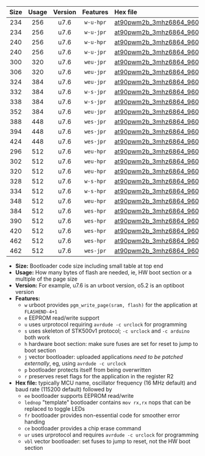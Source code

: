 |Size|Usage|Version|Features|Hex file|
|:-:|:-:|:-:|:-:|:--|
|234|256|u7.6|`w-u-hpr`|[at90pwm2b_3mhz6864_9600bps_ur.hex](https://raw.githubusercontent.com/stefanrueger/urboot/main/bootloaders/at90pwm2b/fcpu_3mhz6864/9600_bps/at90pwm2b_3mhz6864_9600bps_ur.hex)|
|234|256|u7.6|`w-u-jpr`|[at90pwm2b_3mhz6864_9600bps_ur_vbl.hex](https://raw.githubusercontent.com/stefanrueger/urboot/main/bootloaders/at90pwm2b/fcpu_3mhz6864/9600_bps/at90pwm2b_3mhz6864_9600bps_ur_vbl.hex)|
|240|256|u7.6|`w-u-hpr`|[at90pwm2b_3mhz6864_9600bps_lednop_ur.hex](https://raw.githubusercontent.com/stefanrueger/urboot/main/bootloaders/at90pwm2b/fcpu_3mhz6864/9600_bps/at90pwm2b_3mhz6864_9600bps_lednop_ur.hex)|
|240|256|u7.6|`w-u-jpr`|[at90pwm2b_3mhz6864_9600bps_lednop_ur_vbl.hex](https://raw.githubusercontent.com/stefanrueger/urboot/main/bootloaders/at90pwm2b/fcpu_3mhz6864/9600_bps/at90pwm2b_3mhz6864_9600bps_lednop_ur_vbl.hex)|
|300|320|u7.6|`weu-jpr`|[at90pwm2b_3mhz6864_9600bps_ee_ur_vbl.hex](https://raw.githubusercontent.com/stefanrueger/urboot/main/bootloaders/at90pwm2b/fcpu_3mhz6864/9600_bps/at90pwm2b_3mhz6864_9600bps_ee_ur_vbl.hex)|
|306|320|u7.6|`weu-jpr`|[at90pwm2b_3mhz6864_9600bps_ee_lednop_ur_vbl.hex](https://raw.githubusercontent.com/stefanrueger/urboot/main/bootloaders/at90pwm2b/fcpu_3mhz6864/9600_bps/at90pwm2b_3mhz6864_9600bps_ee_lednop_ur_vbl.hex)|
|324|384|u7.6|`weu-jpr`|[at90pwm2b_3mhz6864_9600bps_ee_lednop_fr_ur_vbl.hex](https://raw.githubusercontent.com/stefanrueger/urboot/main/bootloaders/at90pwm2b/fcpu_3mhz6864/9600_bps/at90pwm2b_3mhz6864_9600bps_ee_lednop_fr_ur_vbl.hex)|
|332|384|u7.6|`w-s-jpr`|[at90pwm2b_3mhz6864_9600bps_vbl.hex](https://raw.githubusercontent.com/stefanrueger/urboot/main/bootloaders/at90pwm2b/fcpu_3mhz6864/9600_bps/at90pwm2b_3mhz6864_9600bps_vbl.hex)|
|338|384|u7.6|`w-s-jpr`|[at90pwm2b_3mhz6864_9600bps_lednop_vbl.hex](https://raw.githubusercontent.com/stefanrueger/urboot/main/bootloaders/at90pwm2b/fcpu_3mhz6864/9600_bps/at90pwm2b_3mhz6864_9600bps_lednop_vbl.hex)|
|352|384|u7.6|`weu-jpr`|[at90pwm2b_3mhz6864_9600bps_ee_lednop_fr_ce_ur_vbl.hex](https://raw.githubusercontent.com/stefanrueger/urboot/main/bootloaders/at90pwm2b/fcpu_3mhz6864/9600_bps/at90pwm2b_3mhz6864_9600bps_ee_lednop_fr_ce_ur_vbl.hex)|
|388|448|u7.6|`wes-jpr`|[at90pwm2b_3mhz6864_9600bps_ee_vbl.hex](https://raw.githubusercontent.com/stefanrueger/urboot/main/bootloaders/at90pwm2b/fcpu_3mhz6864/9600_bps/at90pwm2b_3mhz6864_9600bps_ee_vbl.hex)|
|394|448|u7.6|`wes-jpr`|[at90pwm2b_3mhz6864_9600bps_ee_lednop_vbl.hex](https://raw.githubusercontent.com/stefanrueger/urboot/main/bootloaders/at90pwm2b/fcpu_3mhz6864/9600_bps/at90pwm2b_3mhz6864_9600bps_ee_lednop_vbl.hex)|
|424|448|u7.6|`wes-jpr`|[at90pwm2b_3mhz6864_9600bps_ee_lednop_fr_vbl.hex](https://raw.githubusercontent.com/stefanrueger/urboot/main/bootloaders/at90pwm2b/fcpu_3mhz6864/9600_bps/at90pwm2b_3mhz6864_9600bps_ee_lednop_fr_vbl.hex)|
|296|512|u7.6|`weu-hpr`|[at90pwm2b_3mhz6864_9600bps_ee_ur.hex](https://raw.githubusercontent.com/stefanrueger/urboot/main/bootloaders/at90pwm2b/fcpu_3mhz6864/9600_bps/at90pwm2b_3mhz6864_9600bps_ee_ur.hex)|
|302|512|u7.6|`weu-hpr`|[at90pwm2b_3mhz6864_9600bps_ee_lednop_ur.hex](https://raw.githubusercontent.com/stefanrueger/urboot/main/bootloaders/at90pwm2b/fcpu_3mhz6864/9600_bps/at90pwm2b_3mhz6864_9600bps_ee_lednop_ur.hex)|
|320|512|u7.6|`weu-hpr`|[at90pwm2b_3mhz6864_9600bps_ee_lednop_fr_ur.hex](https://raw.githubusercontent.com/stefanrueger/urboot/main/bootloaders/at90pwm2b/fcpu_3mhz6864/9600_bps/at90pwm2b_3mhz6864_9600bps_ee_lednop_fr_ur.hex)|
|328|512|u7.6|`w-s-hpr`|[at90pwm2b_3mhz6864_9600bps.hex](https://raw.githubusercontent.com/stefanrueger/urboot/main/bootloaders/at90pwm2b/fcpu_3mhz6864/9600_bps/at90pwm2b_3mhz6864_9600bps.hex)|
|334|512|u7.6|`w-s-hpr`|[at90pwm2b_3mhz6864_9600bps_lednop.hex](https://raw.githubusercontent.com/stefanrueger/urboot/main/bootloaders/at90pwm2b/fcpu_3mhz6864/9600_bps/at90pwm2b_3mhz6864_9600bps_lednop.hex)|
|348|512|u7.6|`weu-hpr`|[at90pwm2b_3mhz6864_9600bps_ee_lednop_fr_ce_ur.hex](https://raw.githubusercontent.com/stefanrueger/urboot/main/bootloaders/at90pwm2b/fcpu_3mhz6864/9600_bps/at90pwm2b_3mhz6864_9600bps_ee_lednop_fr_ce_ur.hex)|
|384|512|u7.6|`wes-hpr`|[at90pwm2b_3mhz6864_9600bps_ee.hex](https://raw.githubusercontent.com/stefanrueger/urboot/main/bootloaders/at90pwm2b/fcpu_3mhz6864/9600_bps/at90pwm2b_3mhz6864_9600bps_ee.hex)|
|390|512|u7.6|`wes-hpr`|[at90pwm2b_3mhz6864_9600bps_ee_lednop.hex](https://raw.githubusercontent.com/stefanrueger/urboot/main/bootloaders/at90pwm2b/fcpu_3mhz6864/9600_bps/at90pwm2b_3mhz6864_9600bps_ee_lednop.hex)|
|420|512|u7.6|`wes-hpr`|[at90pwm2b_3mhz6864_9600bps_ee_lednop_fr.hex](https://raw.githubusercontent.com/stefanrueger/urboot/main/bootloaders/at90pwm2b/fcpu_3mhz6864/9600_bps/at90pwm2b_3mhz6864_9600bps_ee_lednop_fr.hex)|
|462|512|u7.6|`wes-hpr`|[at90pwm2b_3mhz6864_9600bps_ee_lednop_fr_ce.hex](https://raw.githubusercontent.com/stefanrueger/urboot/main/bootloaders/at90pwm2b/fcpu_3mhz6864/9600_bps/at90pwm2b_3mhz6864_9600bps_ee_lednop_fr_ce.hex)|
|462|512|u7.6|`wes-jpr`|[at90pwm2b_3mhz6864_9600bps_ee_lednop_fr_ce_vbl.hex](https://raw.githubusercontent.com/stefanrueger/urboot/main/bootloaders/at90pwm2b/fcpu_3mhz6864/9600_bps/at90pwm2b_3mhz6864_9600bps_ee_lednop_fr_ce_vbl.hex)|

- **Size:** Bootloader code size including small table at top end
- **Usage:** How many bytes of flash are needed, ie, HW boot section or a multiple of the page size
- **Version:** For example, u7.6 is an urboot version, o5.2 is an optiboot version
- **Features:**
  + `w` urboot provides `pgm_write_page(sram, flash)` for the application at `FLASHEND-4+1`
  + `e` EEPROM read/write support
  + `u` uses urprotocol requiring `avrdude -c urclock` for programming
  + `s` uses skeleton of STK500v1 protocol; `-c urclock` and `-c arduino` both work
  + `h` hardware boot section: make sure fuses are set for reset to jump to boot section
  + `j` vector bootloader: uploaded applications *need to be patched externally*, eg, using `avrdude -c urclock`
  + `p` bootloader protects itself from being overwritten
  + `r` preserves reset flags for the application in the register R2
- **Hex file:** typically MCU name, oscillator frequency (16 MHz default) and baud rate (115200 default) followed by
  + `ee` bootloader supports EEPROM read/write
  + `lednop` "template" bootloader contains `mov rx,rx` nops that can be replaced to toggle LEDs
  + `fr` bootloader provides non-essential code for smoother error handing
  + `ce` bootloader provides a chip erase command
  + `ur` uses urprotocol and requires `avrdude -c urclock` for programming
  + `vbl` vector bootloader: set fuses to jump to reset, not the HW boot section
